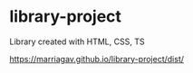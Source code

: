 # library-project
Library created with HTML, CSS, TS

https://marriagav.github.io/library-project/dist/
